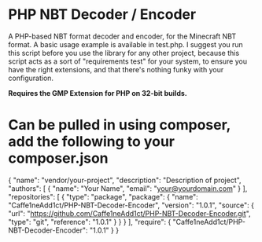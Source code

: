 PHP NBT Decoder / Encoder
=========================

A PHP-based NBT format decoder and encoder, for the Minecraft NBT format.
A basic usage example is available in test.php. I suggest you run this script
before you use the library for any other project, because this script acts
as a sort of "requirements test" for your system, to ensure you have the
right extensions, and that there's nothing funky with your configuration.

**Requires the GMP Extension for PHP on 32-bit builds.**


Can be pulled in using composer, add the following to your composer.json
========================================================================
{
	"name": "vendor/your-project",
	"description": "Description of project",
	"authors": [
		{
			"name": "Your Name",
			"email": "your@yourdomain.com"
		}
	],
	"repositories": [
		{
			"type": "package",
			"package": {
				"name": "Caffe1neAdd1ct/PHP-NBT-Decoder-Encoder",
				"version": "1.0.1",
				"source": {
					"url": "https://github.com/Caffe1neAdd1ct/PHP-NBT-Decoder-Encoder.git",
					"type": "git",
					"reference": "1.0.1"
				}
			}
		}
	],
	"require": {
		"Caffe1neAdd1ct/PHP-NBT-Decoder-Encoder": "1.0.1"
	}
}